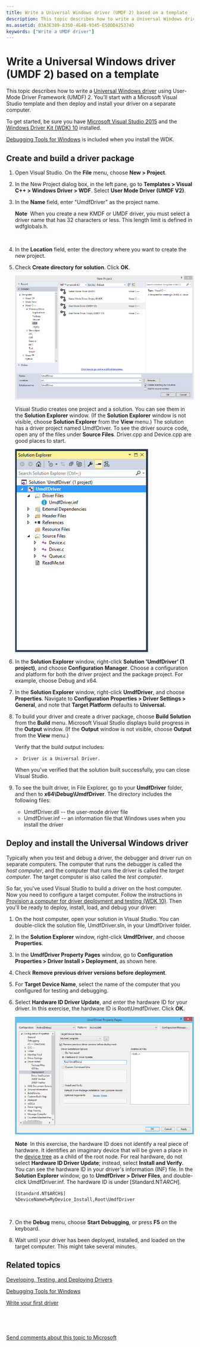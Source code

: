 ```yaml
---
title: Write a Universal Windows driver (UMDF 2) based on a template
description: This topic describes how to write a Universal Windows driver using User-Mode Driver Framework (UMDF) 2. You'll start with a Microsoft Visual Studio template and then deploy and install your driver on a separate computer.
ms.assetid: 03A3E389-8350-4E4B-9345-E50DD425374D
keywords: ["Write a UMDF driver"]
---
```


# Write a Universal Windows driver (UMDF 2) based on a template


This topic describes how to write a [Universal Windows driver](https://msdn.microsoft.com/windows-drivers/develop/getting_started_with_universal_drivers) using User-Mode Driver Framework (UMDF) 2. You'll start with a Microsoft Visual Studio template and then deploy and install your driver on a separate computer.

To get started, be sure you have [Microsoft Visual Studio 2015](https://go.microsoft.com/fwlink/p/?LinkId=698539) and the [Windows Driver Kit (WDK) 10](https://go.microsoft.com/fwlink/p/?LinkId=733614) installed.

[Debugging Tools for Windows](http://go.microsoft.com/fwlink/p?linkid=223405) is included when you install the WDK.

## <span id="Create_and_build_a_driver_package"></span><span id="create_and_build_a_driver_package"></span><span id="CREATE_AND_BUILD_A_DRIVER_PACKAGE"></span>Create and build a driver package


1.  Open Visual Studio. On the **File** menu, choose **New &gt; Project**.
2.  In the New Project dialog box, in the left pane, go to **Templates &gt; Visual C++ &gt; Windows Driver &gt; WDF**. Select **User Mode Driver (UMDF V2)**.
3.  In the **Name** field, enter "UmdfDriver" as the project name.

    **Note**  When you create a new KMDF or UMDF driver, you must select a driver name that has 32 characters or less. This length limit is defined in wdfglobals.h.

     

4.  In the **Location** field, enter the directory where you want to create the new project.
5.  Check **Create directory for solution**. Click **OK**.

    ![screen shot of the new project dialog box, showing wdf and user mode driver selected ](images/vs2015-umdf2-template.png)

    Visual Studio creates one project and a solution. You can see them in the **Solution Explorer** window. (If the **Solution Explorer** window is not visible, choose **Solution Explorer** from the **View** menu.) The solution has a driver project named UmdfDriver. To see the driver source code, open any of the files under **Source Files**. Driver.cpp and Device.cpp are good places to start.

    ![screen shot of solution explorer showing the files in the driver project and the package project](images/vs2015-umdf2-solution-explorer.png)

6.  In the **Solution Explorer** window, right-click **Solution 'UmdfDriver' (1 project)**, and choose **Configuration Manager**. Choose a configuration and platform for both the driver project and the package project. For example, choose Debug and x64.

7.  In the **Solution Explorer** window, right-click **UmdfDriver**, and choose **Properties**. Navigate to **Configuration Properties &gt; Driver Settings &gt; General**, and note that **Target Platform** defaults to **Universal.**

8.  To build your driver and create a driver package, choose **Build Solution** from the **Build** menu. Microsoft Visual Studio displays build progress in the **Output** window. (If the **Output** window is not visible, choose **Output** from the **View** menu.)

    Verify that the build output includes:

    ``` syntax
    >  Driver is a Universal Driver.
    ```

    When you've verified that the solution built successfully, you can close Visual Studio.

9.  To see the built driver, in File Explorer, go to your **UmdfDriver** folder, and then to **x64\\Debug\\UmdfDriver**. The directory includes the following files:

    -   UmdfDriver.dll -- the user-mode driver file
    -   UmdfDriver.inf -- an information file that Windows uses when you install the driver

## <span id="Deploy_and_install_the_Universal_Windows_driver"></span><span id="deploy_and_install_the_universal_windows_driver"></span><span id="DEPLOY_AND_INSTALL_THE_UNIVERSAL_WINDOWS_DRIVER"></span>Deploy and install the Universal Windows driver


Typically when you test and debug a driver, the debugger and driver run on separate computers. The computer that runs the debugger is called the *host computer*, and the computer that runs the driver is called the *target computer*. The target computer is also called the *test computer*.

So far, you've used Visual Studio to build a driver on the host computer. Now you need to configure a target computer. Follow the instructions in [Provision a computer for driver deployment and testing (WDK 10)](provision-a-target-computer-wdk-8-1.md). Then you'll be ready to deploy, install, load, and debug your driver:

1.  On the host computer, open your solution in Visual Studio. You can double-click the solution file, UmdfDriver.sln, in your UmdfDriver folder.
2.  In the **Solution Explorer** window, right-click **UmdfDriver**, and choose **Properties**.
3.  In the **UmdfDriver Property Pages** window, go to **Configuration Properties &gt; Driver Install &gt; Deployment**, as shown here.
4.  Check **Remove previous driver versions before deployment**.
5.  For **Target Device Name**, select the name of the computer that you configured for testing and debugging.
6.  Select **Hardware ID Driver Update**, and enter the hardware ID for your driver. In this exercise, the hardware ID is Root\\UmdfDriver. Click **OK**.

    ![screen shot of the umdfdriver package property pages, showing deployment driver install selected](images/vs2015-deploy.png)

    **Note**  In this exercise, the hardware ID does not identify a real piece of hardware. It identifies an imaginary device that will be given a place in the [device tree](http://go.microsoft.com/fwlink/p?linkid=399236) as a child of the root node. For real hardware, do not select **Hardware ID Driver Update**; instead, select **Install and Verify**.
    You can see the hardware ID in your driver's information (INF) file. In the **Solution Explorer** window, go to **UmdfDriver &gt; Driver Files**, and double-click UmdfDriver.inf. The hardware ID is under \[Standard.NT$ARCH$\].

    ```ManagedCPlusPlus
    [Standard.NT$ARCH$]
    %DeviceName%=MyDevice_Install,Root\UmdfDriver
    ```

     

7.  On the **Debug** menu, choose **Start Debugging**, or press **F5** on the keyboard.
8.  Wait until your driver has been deployed, installed, and loaded on the target computer. This might take several minutes.

## <span id="related_topics"></span>Related topics


[Developing, Testing, and Deploying Drivers](http://go.microsoft.com/fwlink/p?linkid=399234)

[Debugging Tools for Windows](http://go.microsoft.com/fwlink/p?linkid=223405)

[Write your first driver](writing-your-first-driver.md)

 

 

[Send comments about this topic to Microsoft](mailto:wsddocfb@microsoft.com?subject=Documentation%20feedback%20[wdkgetstart\wdkgetstart]:%20Write%20a%20Universal%20Windows%20driver%20%28UMDF%202%29%20based%20on%20a%20template%20%20RELEASE:%20%281/20/2017%29&body=%0A%0APRIVACY%20STATEMENT%0A%0AWe%20use%20your%20feedback%20to%20improve%20the%20documentation.%20We%20don't%20use%20your%20email%20address%20for%20any%20other%20purpose,%20and%20we'll%20remove%20your%20email%20address%20from%20our%20system%20after%20the%20issue%20that%20you're%20reporting%20is%20fixed.%20While%20we're%20working%20to%20fix%20this%20issue,%20we%20might%20send%20you%20an%20email%20message%20to%20ask%20for%20more%20info.%20Later,%20we%20might%20also%20send%20you%20an%20email%20message%20to%20let%20you%20know%20that%20we've%20addressed%20your%20feedback.%0A%0AFor%20more%20info%20about%20Microsoft's%20privacy%20policy,%20see%20http://privacy.microsoft.com/default.aspx. "Send comments about this topic to Microsoft")





